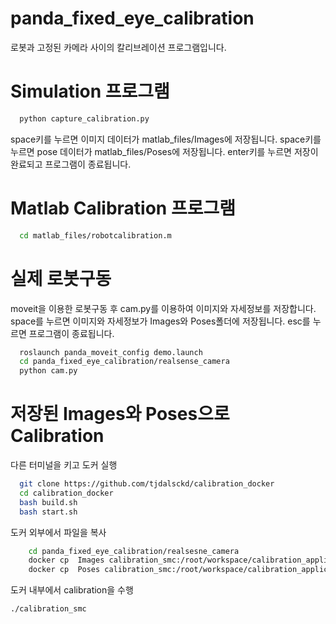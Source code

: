 # panda_fixed_eye_calibration
로봇과 고정된 카메라 사이의 칼리브레이션 프로그램입니다.

# Simulation 프로그램
```bash
  python capture_calibration.py
```
space키를 누르면 이미지 데이터가 matlab_files/Images에 저장됩니다.
space키를 누르면 pose 데이터가 matlab_files/Poses에 저장됩니다.
enter키를 누르면 저장이 완료되고 프로그램이 종료됩니다.

# Matlab Calibration 프로그램
```bash
  cd matlab_files/robotcalibration.m
```
# 실제 로봇구동
moveit을 이용한 로봇구동 후
cam.py를 이용하여 이미지와 자세정보를 저장합니다.
space를 누르면 이미지와 자세정보가 Images와 Poses폴더에 저장됩니다.
esc를 누르면 프로그램이 종료됩니다.
```bash
  roslaunch panda_moveit_config demo.launch
  cd panda_fixed_eye_calibration/realsense_camera
  python cam.py
```

# 저장된 Images와 Poses으로 Calibration
다른 터미널을 키고 도커 실행
```bash
  git clone https://github.com/tjdalsckd/calibration_docker
  cd calibration_docker
  bash build.sh
  bash start.sh
```
도커 외부에서  파일을 복사 

```bash
    cd panda_fixed_eye_calibration/realsesne_camera
    docker cp  Images calibration_smc:/root/workspace/calibration_application/application/
    docker cp  Poses calibration_smc:/root/workspace/calibration_application/application/
```

도커 내부에서 calibration을 수행
```bash
./calibration_smc
```
